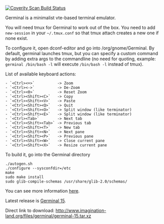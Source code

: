 <a href="https://scan.coverity.com/projects/germinal">
  <img alt="Coverity Scan Build Status"
       src="https://scan.coverity.com/projects/6315/badge.svg"/>
</a>

Germinal is a minimalist vte-based terminal emulator.

You will need tmux for Germinal to work out of the box.
You need to add `new-session` in your `~/.tmux.conf` so that tmux attach creates a new one if none exist.

To configure it, open dconf-editor and go into /org/gnome/Germinal.
By default, germinal launches tmux, but you can specify a custom command by adding extra args to the commandline (no
need for quoting, example: `germinal /bin/bash -l` will execute `/bin/bash -l` instead of tmux).

List of available keyboard actions:

    - `<Ctrl><+>`          -> Zoom
    - `<Ctrl><->`          -> De-Zoom
    - `<Ctrl><0>`          -> Reset Zoom
    - `<Ctrl><Shift><C>`   -> Copy
    - `<Ctrl><Shift><V>`   -> Paste
    - `<Ctrl><Shift><Q>`   -> Quit
    - `<Ctrl><Shift><O>`   -> Split window (like terminator)
    - `<Ctrl><Shift><E>`   -> Split window (like terminator)
    - `<Ctrl><Tab>`        -> Next tab
    - `<Ctrl><Shift><Tab>` -> Previous tab
    - `<Ctrl><Shift><T>`   -> New tab
    - `<Ctrl><Shift><N>`   -> Next pane
    - `<Ctrl><Shift><P>`   -> Previous pane
    - `<Ctrl><Shift><W>`   -> Close current pane
    - `<Ctrl><Shift><X>`   -> Resize current pane

To build it, go into the Germinal directory

```
./autogen.sh
./configure --sysconfdir=/etc
make
sudo make install
sudo glib-compile-schemas /usr/share/glib-2.0/schemas/
```

You can see more information [here](http://www.imagination-land.org/posts/2015-01-31-germinal-7-released.html).

Latest release is [Germinal 15](http://www.imagination-land.org/posts/2016-01-31-germinal-15-released.html).

Direct link to download: <http://www.imagination-land.org/files/germinal/germinal-15.tar.xz>
